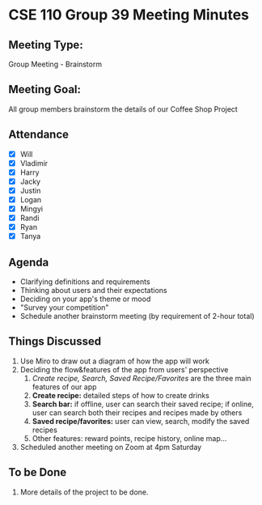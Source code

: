 # CSE 110 Group 39 Meeting Minutes

## Meeting Type:

Group Meeting - Brainstorm

## Meeting Goal:

All group members brainstorm the details of our Coffee Shop Project

## Attendance

- [x] Will
- [x] Vladimir
- [x] Harry
- [x] Jacky
- [x] Justin
- [x] Logan
- [x] Mingyi
- [x] Randi
- [x] Ryan
- [x] Tanya

## Agenda

- Clarifying definitions and requirements
- Thinking about users and their expectations
- Deciding on your app's theme or mood
- "Survey your competition"
- Schedule another brainstorm meeting (by requirement of 2-hour total)

## Things Discussed

1. Use Miro to draw out a diagram of how the app will work
2. Deciding the flow&features of the app from users' perspective
   1. _Create recipe, Search, Saved Recipe/Favorites_ are the three main features of our app
   2. **Create recipe:** detailed steps of how to create drinks
   3. **Search bar:** if offline, user can search their saved recipe; if online, user can search both their recipes and recipes made by others
   4. **Saved recipe/favorites:** user can view, search, modify the saved recipes
   5. Other features: reward points, recipe history, online map...
3. Scheduled another meeting on Zoom at 4pm Saturday

## To be Done

1. More details of the project to be done.
